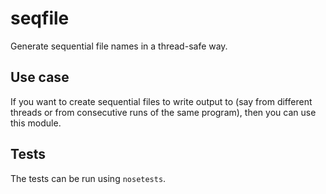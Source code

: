 # seqfile

Generate sequential file names in a thread-safe way.

## Use case

If you want to create sequential files to write output to (say from different
threads or from consecutive runs of the same program), then you can use this
module.

## Tests

The tests can be run using `nosetests`.
